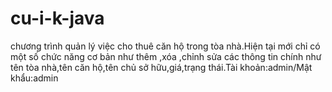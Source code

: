 # cu-i-k-java
chương trình quản lý việc cho thuê căn hộ trong tòa nhà.Hiện tại mới chỉ có một số chức năng cơ bản như thêm ,xóa ,chỉnh sửa các thông tin chính như tên tòa nhà,tên căn hộ,tên chủ sở hữu,giá,trạng thái.Tài khoản:admin/Mật khẩu:admin
